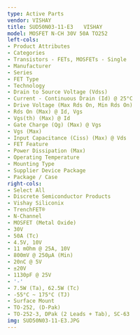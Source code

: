 ```yaml
---
type: Active Parts
vendor: VISHAY
title: SUD50N03-11-E3　　VISHAY
model: MOSFET N-CH 30V 50A TO252
left-cols:
- Product Attributes
- Categories
- Transistors - FETs, MOSFETs - Single
- Manufacturer
- Series
- FET Type
- Technology
- Drain to Source Voltage (Vdss)
- Current - Continuous Drain (Id) @ 25°C
- Drive Voltage (Max Rds On, Min Rds On)
- Rds On (Max) @ Id, Vgs
- Vgs(th) (Max) @ Id
- Gate Charge (Qg) (Max) @ Vgs
- Vgs (Max)
- Input Capacitance (Ciss) (Max) @ Vds
- FET Feature
- Power Dissipation (Max)
- Operating Temperature
- Mounting Type
- Supplier Device Package
- Package / Case
right-cols:
- Select All
- Discrete Semiconductor Products
- Vishay Siliconix
- TrenchFET®
- N-Channel
- MOSFET (Metal Oxide)
- 30V
- 50A (Tc)
- 4.5V, 10V
- 11 mOhm @ 25A, 10V
- 800mV @ 250µA (Min)
- 20nC @ 5V
- ±20V
- 1130pF @ 25V
- '-'
- 7.5W (Ta), 62.5W (Tc)
- -55°C ~ 175°C (TJ)
- Surface Mount
- TO-252, (D-Pak)
- TO-252-3, DPak (2 Leads + Tab), SC-63
img: SUD50N03-11-E3.JPG
---
```

